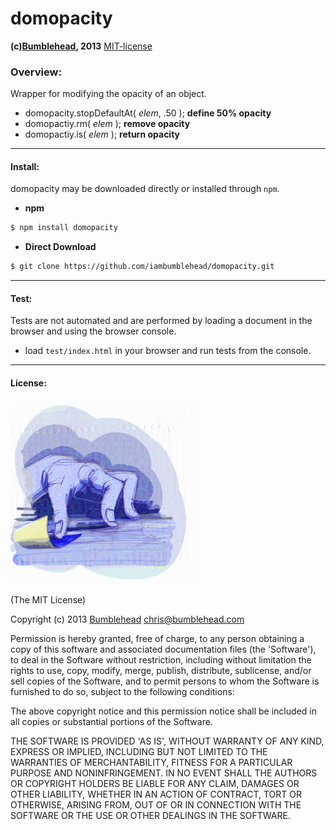 domopacity
==========
**(c)[Bumblehead][0], 2013** [MIT-license](#license)  

### Overview:

Wrapper for modifying the opacity of an object.

 - domopacity.stopDefaultAt( _elem_, .50 ); **define 50% opacity**
 - domopactiy.rm( _elem_ ); **remove opacity**
 - domopactiy.is( _elem_ ); **return opacity**
 

[0]: http://www.bumblehead.com                            "bumblehead"

---------------------------------------------------------
#### <a id="install"></a>Install:

domopacity may be downloaded directly or installed through `npm`.

 * **npm**   

 ```bash
 $ npm install domopacity
 ```

 * **Direct Download**
 
 ```bash  
 $ git clone https://github.com/iambumblehead/domopacity.git
 ```

---------------------------------------------------------
#### <a id="test"></a>Test:

Tests are not automated and are performed by loading a document in the browser and using the browser console.

- load `test/index.html` in your browser and run tests from the console.


---------------------------------------------------------
#### <a id="license">License:

 ![scrounge](https://github.com/iambumblehead/scroungejs/raw/master/img/hand.png) 

(The MIT License)

Copyright (c) 2013 [Bumblehead][0] <chris@bumblehead.com>

Permission is hereby granted, free of charge, to any person obtaining a copy of this software and associated documentation files (the 'Software'), to deal in the Software without restriction, including without limitation the rights to use, copy, modify, merge, publish, distribute, sublicense, and/or sell copies of the Software, and to permit persons to whom the Software is furnished to do so, subject to the following conditions:

The above copyright notice and this permission notice shall be included in all copies or substantial portions of the Software.

THE SOFTWARE IS PROVIDED 'AS IS', WITHOUT WARRANTY OF ANY KIND, EXPRESS OR IMPLIED, INCLUDING BUT NOT LIMITED TO THE WARRANTIES OF MERCHANTABILITY, FITNESS FOR A PARTICULAR PURPOSE AND NONINFRINGEMENT. IN NO EVENT SHALL THE AUTHORS OR COPYRIGHT HOLDERS BE LIABLE FOR ANY CLAIM, DAMAGES OR OTHER LIABILITY, WHETHER IN AN ACTION OF CONTRACT, TORT OR OTHERWISE, ARISING FROM, OUT OF OR IN CONNECTION WITH THE SOFTWARE OR THE USE OR OTHER DEALINGS IN THE SOFTWARE.
